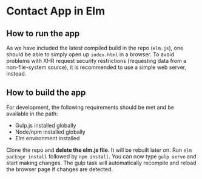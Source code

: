 Contact App in Elm
==================

How to run the app 
------------------

As we have included the latest compiled build in the repo (`elm.js`), one should be able to simply open up `index.html` in a browser. To avoid problems with XHR request security restrictions (requesting data from a non-file-system source), it is recommended to use a simple web server, instead. 

How to build the app
--------------------

For development, the following requirements should be met and be available in the path: 

* Gulp.js installed globally 
* Node/npm installed globally 
* Elm environment installed 

Clone the repo and **delete the elm.js file**. It will be rebuilt later on. Run `elm package install` followed by `npm install`. You can now type `gulp serve` and start making changes. The gulp task will automatically recompile and reload the browser page if changes are detected.
